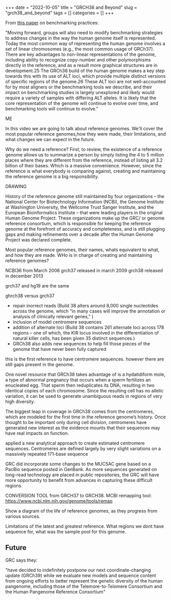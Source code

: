 +++ 
date = "2022-10-05"
title = "GRCH38 and Beyond"
slug = "grch38_and_beyond"
tags = []
categories = []
+++

From [this paper](https://www.ncbi.nlm.nih.gov/pmc/articles/PMC6699627/#SD1) on benchmarking practices:

"Moving forward, groups will also need to modify benchmarking strategies to address changes in the way the human genome itself is represented. Today the most common way of representing the human genome involves a set of linear chromosomes (e.g., the most common usage of GRCh37). There are key advantages to non-linear representations of the genome, including ability to recognize copy-number and other polymorphisms directly in the reference, and as a result more graphical structures are in development.25 The GRCh38 build of the human genome makes a key step towards this with its use of ALT loci, which provide multiple distinct versions of specific regions of the genome.26 These ALT loci are not well-accounted for by most aligners or the benchmarking tools we describe, and their impact on benchmarking studies is largely unexplored and likely would require a variety of samples with differing ALT alleles. It is likely that the core representation of the genome will continue to evolve over time, and benchmarking tools will continue to evolve."

ME

In this video we are going to talk about reference genomes. We'll cover the most popular reference genomes,how they were made, their limitations, and what changes we can expect in the future.

Why do we need a reference?
First, to review, the existence of a reference genome allows us to summarize a person by simply listing the 4 to 5 million places where they are different from the reference, instead of listing all 3.2 billion of their bases. Which is a massive convenience. However, since the reference is what everybody is comparing against, creating and maintaining the reference genome is a big responsibility. 

DRAWING

History of the reference genome
 still maintained by four organizations – the National Center for Biotechnology Information (NCBI), the Genome Institute at Washington University, the Wellcome Trust Sanger Institute, and the European Bioinformatics Institute – that were leading players in the original Human Genome Project. These organizations make up the GRC/ or genome reference consortium, which is responsible for keeping the reference genome at the forefront of accuracy and completeness, and is still plugging gaps and making refinements over a decade after the Human Genome Project was declared complete.


Most popular reference genomes, their names, whats equivalent to what, and how they are made.
WHo is in charge of creating and maintaining reference genomes? 

NCBI36 from March 2006
grch37 released in march 2009
grch38 released in december 2013

grch37 and hg19 are the same

ghrch38 versus grch37
- repair inorrect reads (Build 38 alters around 8,000 single nucleotides across the genome, which “in many cases will improve the annotation or analysis of clinically relevant genes,” )
- inclusion of model centromere sequences
- addition of alternate loci (Build 38 contains 261 alternate loci across 178 regions – one of which, the KIR locus involved in the differentiation of natural killer cells, has been given 35 distinct sequences.)
- GRCh38 also adds new sequences to help fill those pieces of the genome that have never been fully captured

this is the first reference to have centromere sequences. however there are still gaps present in the genome.

One novel resource that GRCh38 takes advantage of is a hydatidiform mole, a type of abnormal pregnancy that occurs when a sperm fertilizes an enucleated egg. That sperm then reduplicates its DNA, resulting in two identical copies of each chromosome. Since the resulting cell has no allelic variation, it can be used to generate unambiguous reads in regions of very high diversity.

The biggest leap in coverage in GRCh38 comes from the centromeres, which are modeled for the first time in the reference genome’s history. Once thought to be important only during cell division, centromeres have generated new interest as the evidence mounts that their sequences may have real impacts on function.

applied a new analytical approach to create estimated centromere sequences. Centromeres are defined largely by very slight variations on a massively repeated 171-base sequence

 GRC did incorporate some changes to the MUC5AC gene based on a PacBio sequence posted in GenBank. As more sequences generated on long-read technology are placed in public repositories, the GRC will have more opportunity to benefit from advances in capturing these difficult regions.

CONVERSION TOOL from GRCH37 to GRCH38. MCBI remapping tool: https://www.ncbi.nlm.nih.gov/genome/tools/remap


Show a diagram of the life of reference genomes, as they progress from various sources.

Limitations of the latest and greatest reference. What regions we dont have sequence for, what was the sample pool for this genome. 


## Future

GRC says they:

"have decided to indefinitely postpone our next coordinate-changing update (GRCh39) while we evaluate new models and sequence content from ongoing efforts to better represent the genetic diversity of the human pangenome, including those of the Telemore-to-Telomere Consortium and the Human Pangenome Reference Consortium"
